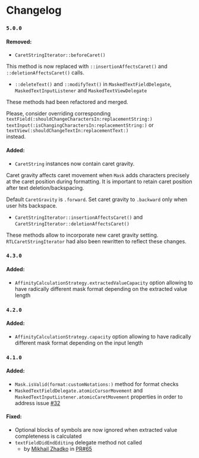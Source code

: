 # Changelog

### `5.0.0`

#### Removed:

* `CaretStringIterator::beforeCaret()`

This method is now replaced with `::insertionAffectsCaret()` and `::deletionAffectsCaret()` calls. 

* `::deleteText()` and `::modifyText()` in `MaskedTextFieldDelegate`, `MaskedTextInputListener` and `MaskedTextViewDelegate`

These methods had been refactored and merged.

Please, consider overriding corresponding  
`textField(:shouldChangeCharactersIn:replacementString:)`  
`textInput(:isChangingCharactersIn:replacementString:)` or  
`textView(:shouldChangeTextIn:replacementText:)`  
instead.

#### Added:

* `CaretString` instances now contain caret gravity.

Caret gravity affects caret movement when `Mask` adds characters precisely at the caret position during formatting. It is important to retain caret position after text deletion/backspacing.

Default `CaretGravity` is `.forward`. Set caret gravity to `.backward` only when user hits backspace.

* `CaretStringIterator::insertionAffectsCaret()` and `CaretStringIterator::deletionAffectsCaret()`

These methods allow to incorporate new caret gravity setting. `RTLCaretStringIterator` had also been rewritten to reflect these changes.

### `4.3.0`

#### Added:

* `AffinityCalculationStrategy.extractedValueCapacity` option allowing to have radically different mask format depending on the extracted value length

### `4.2.0`

#### Added:

* `AffinityCalculationStrategy.capacity` option allowing to have radically different mask format depending on the input length

### `4.1.0`

#### Added:

* `Mask.isValid(format:customNotations:)` method for format checks
* `MaskedTextFieldDelegate.atomicCursorMovement` and `MaskedTextInputListener.atomicCaretMovement` properties in order to address issue [#32](https://github.com/RedMadRobot/input-mask-ios/issues/32)

#### Fixed:

* Optional blocks of symbols are now ignored when extracted value completeness is calculated
* `textFieldDidEndEditing` delegate method not called
	* by [Mikhail Zhadko](https://github.com/while366) in [PR#65](https://github.com/RedMadRobot/input-mask-ios/pull/65)
